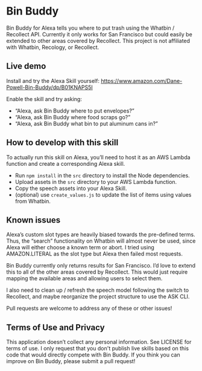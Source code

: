 # Bin Buddy
Bin Buddy for Alexa tells you where to put trash using the Whatbin / Recollect API. Currently it only works for San Francisco but could easily be extended to other areas covered by Recollect. This project is not affiliated with Whatbin, Recology, or Recollect.

## Live demo
Install and try the Alexa Skill yourself: https://www.amazon.com/Dane-Powell-Bin-Buddy/dp/B01KNAPS5I

Enable the skill and try asking:

- “Alexa, ask Bin Buddy where to put envelopes?”
- “Alexa, ask Bin Buddy where food scraps go?”
- “Alexa, ask Bin Buddy what bin to put aluminum cans in?”

## How to develop with this skill
To actually run this skill on Alexa, you’ll need to host it as an AWS Lambda function and create a corresponding Alexa skill.

- Run `npm install` in the `src` directory to install the Node dependencies.
- Upload assets in the `src` directory to your AWS Lambda function.
- Copy the speech assets into your Alexa Skill.
- (optional) use `create_values.js` to update the list of items using values from Whatbin.

## Known issues
Alexa’s custom slot types are heavily biased towards the pre-defined terms. Thus, the “search” functionality on Whatbin will almost never be used, since Alexa will either choose a known term or abort. I tried using AMAZON.LITERAL as the slot type but Alexa then failed most requests.

Bin Buddy currently only returns results for San Francisco. I’d love to extend this to all of the other areas covered by Recollect. This would just require mapping the available areas and allowing users to select them.

I also need to clean up / refresh the speech model following the switch to Recollect, and maybe reorganize the project structure to use the ASK CLI.

Pull requests are welcome to address any of these or other issues!

## Terms of Use and Privacy
This application doesn’t collect any personal information. See LICENSE for terms of use. I only request that you don't publish live skills based on this code that would directly compete with Bin Buddy. If you think you can improve on Bin Buddy, please submit a pull request!
